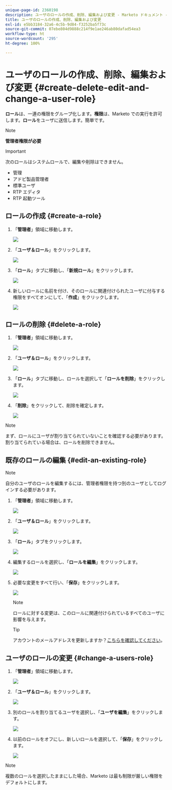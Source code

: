 ```yaml
---
unique-page-id: 2360198
description: ユーザのロールの作成、削除、編集および変更 - Marketo ドキュメント - 製品ドキュメント
title: ユーザのロールの作成、削除、編集および変更
exl-id: e5bb3184-32a6-4c5b-9d84-f3252ba5f73c
source-git-commit: 07ebe804d9888c214f9e1ae246ab80dafad54ea3
workflow-type: ht
source-wordcount: '295'
ht-degree: 100%

---
```


# ユーザのロールの作成、削除、編集および変更 {#create-delete-edit-and-change-a-user-role}

**ロール**&#x200B;は、一連の権限をグループ化します。**権限**&#x200B;は、Marketo での実行を許可します。**ロール**&#x200B;をユーザに送信します。簡単です。

>[!NOTE]
>
>**管理者権限が必要**

>[!IMPORTANT]
>
>次のロールはシステムロールで、編集や削除はできません。
>
>* 管理
>* アドビ製品管理者
>* 標準ユーザ
>* RTP エディタ
>* RTP 起動ツール


## ロールの作成 {#create-a-role}

1. 「**管理者**」領域に移動します。

   ![](assets/create-delete-edit-and-change-a-user-role-1.png)

1. 「**ユーザ＆ロール**」をクリックします。

   ![](assets/create-delete-edit-and-change-a-user-role-2.png)

1. 「**ロール**」タブに移動し、「**新規ロール**」をクリックします。

   ![](assets/create-delete-edit-and-change-a-user-role-3.png)

1. 新しいロールに名前を付け、そのロールに関連付けられたユーザに付与する権限をすべてオンにして、「**作成**」をクリックします。

   ![](assets/create-delete-edit-and-change-a-user-role-4.png)

## ロールの削除 {#delete-a-role}

1. 「**管理者**」領域に移動します。

   ![](assets/create-delete-edit-and-change-a-user-role-5.png)

1. 「**ユーザ＆ロール**」をクリックします。

   ![](assets/create-delete-edit-and-change-a-user-role-6.png)

1. 「**ロール**」タブに移動し、ロールを選択して「**ロールを削除**」をクリックします。

   ![](assets/create-delete-edit-and-change-a-user-role-7.png)

1. 「**削除**」をクリックして、削除を確定します。

   ![](assets/create-delete-edit-and-change-a-user-role-8.png)

>[!NOTE]
>
>まず、ロールにユーザが割り当てられていないことを確認する必要があります。割り当てられている場合は、ロールを削除できません。

## 既存のロールの編集 {#edit-an-existing-role}

>[!NOTE]
>
>自分のユーザのロールを編集するには、管理者権限を持つ別のユーザとしてログインする必要があります。

1. 「**管理者**」領域に移動します。

   ![](assets/create-delete-edit-and-change-a-user-role-9.png)

1. 「**ユーザ＆ロール**」をクリックします。

   ![](assets/create-delete-edit-and-change-a-user-role-10.png)

1. 「**ロール**」タブをクリックします。

   ![](assets/create-delete-edit-and-change-a-user-role-11.png)

1. 編集するロールを選択し、「**ロールを編集**」をクリックします。

   ![](assets/create-delete-edit-and-change-a-user-role-12.png)

1. 必要な変更をすべて行い、「**保存**」をクリックします。

   ![](assets/create-delete-edit-and-change-a-user-role-13.png)

   >[!NOTE]
   >
   >ロールに対する変更は、このロールに関連付けられているすべてのユーザに影響を与えます。

   >[!TIP]
   >
   >アカウントのメールアドレスを更新しますか？[こちらを確認してください](/help/marketo/product-docs/administration/settings/edit-account-settings.md)。

## ユーザのロールの変更 {#change-a-users-role}

1. 「**管理者**」領域に移動します。

   ![](assets/create-delete-edit-and-change-a-user-role-14.png)

1. 「**ユーザ＆ロール**」をクリックします。

   ![](assets/create-delete-edit-and-change-a-user-role-15.png)

1. 別のロールを割り当てるユーザを選択し、「**ユーザを編集**」をクリックします。

   ![](assets/create-delete-edit-and-change-a-user-role-16.png)

1. 以前のロールをオフにし、新しいロールを選択して、「**保存**」をクリックします。

   ![](assets/create-delete-edit-and-change-a-user-role-17.png)

>[!NOTE]
>
>複数のロールを選択したままにした場合、Marketo は最も制限が厳しい権限をデフォルトにします。
